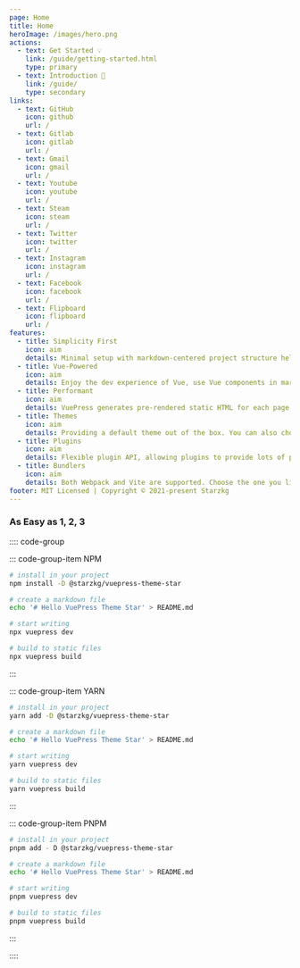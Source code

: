 ```yaml
---
page: Home
title: Home
heroImage: /images/hero.png
actions:
  - text: Get Started 💡
    link: /guide/getting-started.html
    type: primary
  - text: Introduction 🚀
    link: /guide/
    type: secondary
links:
  - text: GitHub
    icon: github
    url: /
  - text: Gitlab
    icon: gitlab
    url: /
  - text: Gmail
    icon: gmail
    url: /
  - text: Youtube
    icon: youtube
    url: /
  - text: Steam
    icon: steam
    url: /
  - text: Twitter
    icon: twitter
    url: /
  - text: Instagram
    icon: instagram
    url: /
  - text: Facebook
    icon: facebook
    url: /
  - text: Flipboard
    icon: flipboard
    url: /
features:
  - title: Simplicity First
    icon: aim
    details: Minimal setup with markdown-centered project structure helps you focus on writing.
  - title: Vue-Powered
    icon: aim
    details: Enjoy the dev experience of Vue, use Vue components in markdown, and develop custom themes with Vue.
  - title: Performant
    icon: aim
    details: VuePress generates pre-rendered static HTML for each page, and runs as an SPA once a page is loaded.
  - title: Themes
    icon: aim
    details: Providing a default theme out of the box. You can also choose a community theme or create your own one.
  - title: Plugins
    icon: aim
    details: Flexible plugin API, allowing plugins to provide lots of plug-and-play features for your site.
  - title: Bundlers
    icon: aim
    details: Both Webpack and Vite are supported. Choose the one you like!
footer: MIT Licensed | Copyright © 2021-present Starzkg
---
```

  
### As Easy as 1, 2, 3

:::: code-group

::: code-group-item NPM

```bash
# install in your project
npm install -D @starzkg/vuepress-theme-star

# create a markdown file
echo '# Hello VuePress Theme Star' > README.md

# start writing
npx vuepress dev

# build to static files
npx vuepress build
```
:::

::: code-group-item YARN

```bash
# install in your project
yarn add -D @starzkg/vuepress-theme-star

# create a markdown file
echo '# Hello VuePress Theme Star' > README.md

# start writing
yarn vuepress dev

# build to static files
yarn vuepress build
```
:::

::: code-group-item PNPM

```bash
# install in your project
pnpm add - D @starzkg/vuepress-theme-star

# create a markdown file
echo '# Hello VuePress Theme Star' > README.md

# start writing
pnpm vuepress dev

# build to static files
pnpm vuepress build
```

:::

:::: 
